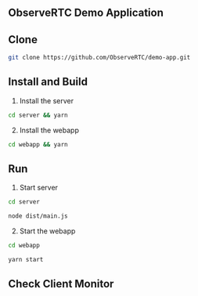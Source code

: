 ObserveRTC Demo Application
---

## Clone

```bash
git clone https://github.com/ObserveRTC/demo-app.git
```

## Install and Build

1. Install the server 

```bash
cd server && yarn
```

2. Install the webapp

```bash
cd webapp && yarn
```

## Run

1. Start server

```bash
cd server

node dist/main.js
```

2. Start the webapp

```bash
cd webapp

yarn start
```

## Check Client Monitor
